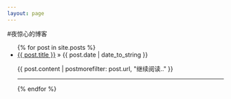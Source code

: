 ```yaml
---
layout: page
---
```

#夜惊心的博客

<ul class="posts">
  {% for post in site.posts %}
    <li>
        <div class="post-list">
          <a href="{{ BASE_PATH }}{{ post.url }}">{{ post.title }}</a><span class="post-time"> &raquo; {{ post.date | date_to_string }}</span>
        </div>
        <p>{{ post.content | postmorefilter: post.url, "继续阅读.." }}</p>  
	</li>
	<hr>
  {% endfor %}
</ul>



